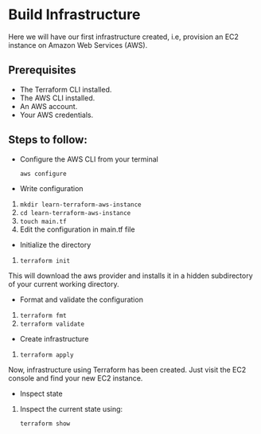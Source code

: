 # Build Infrastructure

Here we will have our first infrastructure created, i.e, provision an EC2 instance on Amazon Web Services (AWS).

## Prerequisites
- The Terraform CLI installed.
- The AWS CLI installed.
- An AWS account.
- Your AWS credentials. 

## Steps to follow:

- Configure the AWS CLI from your terminal

    `aws configure`

- Write configuration

1. `mkdir learn-terraform-aws-instance`
2. `cd learn-terraform-aws-instance`
3. `touch main.tf`
4. Edit the  configuration in main.tf file

- Initialize the directory

1. `terraform init`

This will download the aws provider and installs it in a hidden subdirectory of your current working directory.

- Format and validate the configuration

1. `terraform fmt`
2. `terraform validate`

- Create infrastructure

1. `terraform apply`

Now, infrastructure using Terraform has been created. Just visit the EC2 console and find your new EC2 instance.

- Inspect state

1. Inspect the current state using:

    `terraform show`

